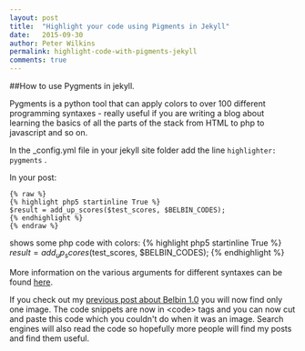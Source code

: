 ```yaml
---
layout: post
title:  "Highlight your code using Pigments in Jekyll"
date:   2015-09-30
author: Peter Wilkins
permalink: highlight-code-with-pigments-jekyll
comments: true
---
```


##How to use Pygments in jekyll.

Pygments is a python tool that can apply colors to over 100 different programming syntaxes - really useful if you are writing a blog about learning the basics of all the parts of the stack from HTML to php to javascript and so on.

In the \_config.yml file in your jekyll site folder add the line `highlighter: pygments` .

In your post:

	{% raw %}
	{% highlight php5 startinline True %}
	$result = add_up_scores($test_scores, $BELBIN_CODES);
	{% endhighlight %}
	{% endraw %}

shows some php code with colors:
{% highlight php5 startinline True %}
$result = add_up_scores($test_scores, $BELBIN_CODES);
{% endhighlight %}

More information on the various arguments for different syntaxes can be found  [here](http://pygments.org/docs/lexers/#lexers-for-various-text-formats).

If you check out my [previous post about Belbin 1.0](http://peter-wilkins-mayden.github.io/acblog/in-scrum-we-trust) you will now find only one image. The code snippets are now in \<code> tags and you can now cut and paste this code which you couldn't do when it was an image. Search engines will also read the code so hopefully more people will find my posts and find them useful.

